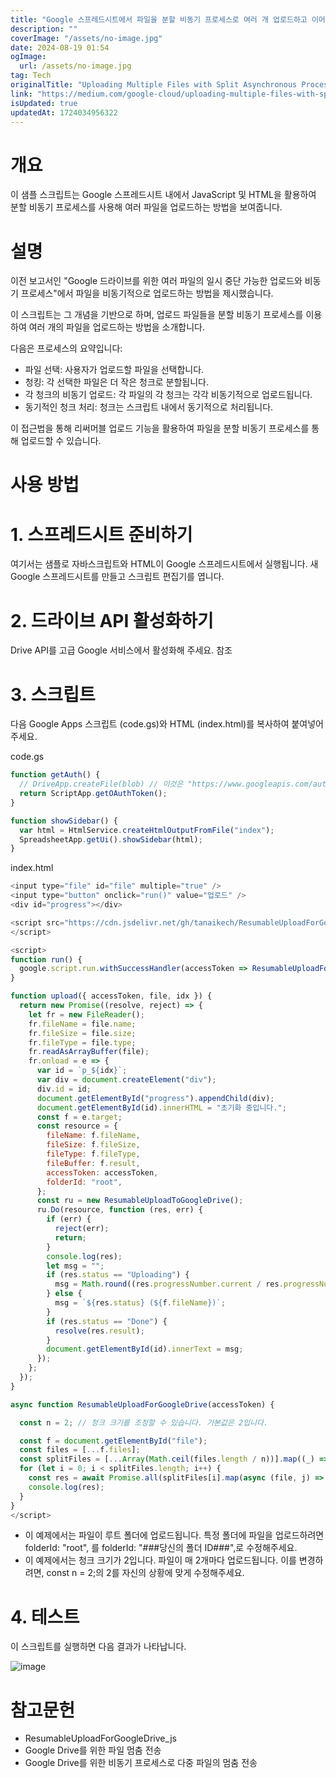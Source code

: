 ```yaml
---
title: "Google 스프레드시트에서 파일을 분할 비동기 프로세스로 여러 개 업로드하고 이어받기 업로드하는 방법"
description: ""
coverImage: "/assets/no-image.jpg"
date: 2024-08-19 01:54
ogImage:
  url: /assets/no-image.jpg
tag: Tech
originalTitle: "Uploading Multiple Files with Split Asynchronous Processes and Resumable Upload in Google Spreadsheets"
link: "https://medium.com/google-cloud/uploading-multiple-files-with-split-asynchronous-processes-and-resumable-upload-in-google-d42eebbdfda9"
isUpdated: true
updatedAt: 1724034956322
---
```


# 개요

이 샘플 스크립트는 Google 스프레드시트 내에서 JavaScript 및 HTML을 활용하여 분할 비동기 프로세스를 사용해 여러 파일을 업로드하는 방법을 보여줍니다.

# 설명

이전 보고서인 "Google 드라이브를 위한 여러 파일의 일시 중단 가능한 업로드와 비동기 프로세스"에서 파일을 비동기적으로 업로드하는 방법을 제시했습니다.

<div class="content-ad"></div>

이 스크립트는 그 개념을 기반으로 하며, 업로드 파일들을 분할 비동기 프로세스를 이용하여 여러 개의 파일을 업로드하는 방법을 소개합니다.

다음은 프로세스의 요약입니다:

- 파일 선택: 사용자가 업로드할 파일을 선택합니다.
- 청킹: 각 선택한 파일은 더 작은 청크로 분할됩니다.
- 각 청크의 비동기 업로드: 각 파일의 각 청크는 각각 비동기적으로 업로드됩니다.
- 동기적인 청크 처리: 청크는 스크립트 내에서 동기적으로 처리됩니다.

이 접근법을 통해 리써머블 업로드 기능을 활용하여 파일을 분할 비동기 프로세스를 통해 업로드할 수 있습니다.

<div class="content-ad"></div>

# 사용 방법

# 1. 스프레드시트 준비하기

여기서는 샘플로 자바스크립트와 HTML이 Google 스프레드시트에서 실행됩니다. 새 Google 스프레드시트를 만들고 스크립트 편집기를 엽니다.

# 2. 드라이브 API 활성화하기

<div class="content-ad"></div>

Drive API를 고급 Google 서비스에서 활성화해 주세요. 참조

# 3. 스크립트

다음 Google Apps 스크립트 (code.gs)와 HTML (index.html)를 복사하여 붙여넣어 주세요.

code.gs

<div class="content-ad"></div>

```js
function getAuth() {
  // DriveApp.createFile(blob) // 이것은 "https://www.googleapis.com/auth/drive" 범위를 추가하는 데 사용됩니다.
  return ScriptApp.getOAuthToken();
}

function showSidebar() {
  var html = HtmlService.createHtmlOutputFromFile("index");
  SpreadsheetApp.getUi().showSidebar(html);
}
```

index.html

```js
<input type="file" id="file" multiple="true" />
<input type="button" onclick="run()" value="업로드" />
<div id="progress"></div>

<script src="https://cdn.jsdelivr.net/gh/tanaikech/ResumableUploadForGoogleDrive_js@2.0.2/resumableupload_js.min.js"></script>
</script>

<script>
function run() {
  google.script.run.withSuccessHandler(accessToken => ResumableUploadForGoogleDrive(accessToken)).getAuth();
}

function upload({ accessToken, file, idx }) {
  return new Promise((resolve, reject) => {
    let fr = new FileReader();
    fr.fileName = file.name;
    fr.fileSize = file.size;
    fr.fileType = file.type;
    fr.readAsArrayBuffer(file);
    fr.onload = e => {
      var id = `p_${idx}`;
      var div = document.createElement("div");
      div.id = id;
      document.getElementById("progress").appendChild(div);
      document.getElementById(id).innerHTML = "초기화 중입니다.";
      const f = e.target;
      const resource = {
        fileName: f.fileName,
        fileSize: f.fileSize,
        fileType: f.fileType,
        fileBuffer: f.result,
        accessToken: accessToken,
        folderId: "root",
      };
      const ru = new ResumableUploadToGoogleDrive();
      ru.Do(resource, function (res, err) {
        if (err) {
          reject(err);
          return;
        }
        console.log(res);
        let msg = "";
        if (res.status == "Uploading") {
          msg = Math.round((res.progressNumber.current / res.progressNumber.end) * 100) + `% (${f.fileName})`;
        } else {
          msg = `${res.status} (${f.fileName})`;
        }
        if (res.status == "Done") {
          resolve(res.result);
        }
        document.getElementById(id).innerText = msg;
      });
    };
  });
}

async function ResumableUploadForGoogleDrive(accessToken) {

  const n = 2; // 청크 크기를 조정할 수 있습니다. 기본값은 2입니다.

  const f = document.getElementById("file");
  const files = [...f.files];
  const splitFiles = [...Array(Math.ceil(files.length / n))].map((_) => files.splice(0, n));
  for (let i = 0; i < splitFiles.length; i++) {
    const res = await Promise.all(splitFiles[i].map(async (file, j) => await upload({ accessToken, file, idx: `${i}_${j}` })));
    console.log(res);
  }
}
</script>
```

- 이 예제에서는 파일이 루트 폴더에 업로드됩니다. 특정 폴더에 파일을 업로드하려면 folderId: "root", 를 folderId: "###당신의 폴더 ID###",로 수정해주세요.
- 이 예제에서는 청크 크기가 2입니다. 파일이 매 2개마다 업로드됩니다. 이를 변경하려면, const n = 2;의 2를 자신의 상황에 맞게 수정해주세요.

<div class="content-ad"></div>

# 4. 테스트

이 스크립트를 실행하면 다음 결과가 나타납니다.

![image](https://miro.medium.com/v2/resize:fit:920/0*wzkUAstazI9nzwXy.gif)

# 참고문헌

<div class="content-ad"></div>

- ResumableUploadForGoogleDrive_js
- Google Drive를 위한 파일 멈춤 전송
- Google Drive를 위한 비동기 프로세스로 다중 파일의 멈춤 전송
